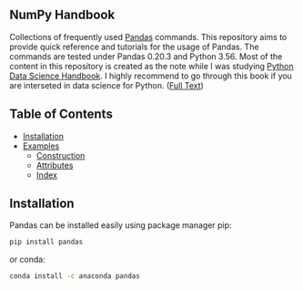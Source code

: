 ## NumPy Handbook
Collections of frequently used [Pandas](https://pandas.pydata.org/) commands. This repository aims to provide quick reference and tutorials for the usage of Pandas. The commands are tested under Pandas 0.20.3 and Python 3.56. Most of the content in this repository is created as the note while I was studying [Python Data Science Handbook](http://shop.oreilly.com/product/0636920034919.do). I highly recommend to go through this book if you are interseted in data science for Python. ([Full Text](https://jakevdp.github.io/PythonDataScienceHandbook/))

## Table of Contents
* [Installation](#installation)
* [Examples](notebooks)
    * [Construction](notebooks/construction.ipynb)
    * [Attributes](notebooks/attributes.ipynb)
    * [Index](notebooks/index.ipynb)

## Installation
Pandas can be installed easily using package manager pip:
```bash
pip install pandas
```
or conda:
```bash
conda install -c anaconda pandas
```